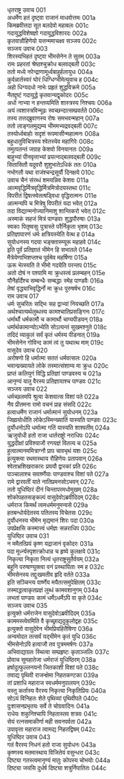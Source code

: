 धृतराष्ट्र उवाच	001  
अधर्मेण हतं दृष्ट्वा राजानं माधवोत्तमः	001a  
किमब्रवीत्तदा सूत बलदेवो महाबलः	001c  
गदायुद्धविशेषज्ञो गदायुद्धविशारदः	002a  
कृतवान्रौहिणेयो यत्तन्ममाचक्ष्व सञ्जय	002c  
सञ्जय उवाच	003  
शिरस्यभिहतं दृष्ट्वा भीमसेनेन ते सुतम्	003a  
रामः प्रहरतां श्रेष्ठश्चुक्रोध बलवद्बली	003c  
ततो मध्ये नरेन्द्राणामूर्ध्वबाहुर्हलायुधः	004a  
कुर्वन्नार्तस्वरं घोरं धिग्धिग्भीमेत्युवाच ह	004c  
अहो धिग्यदधो नाभेः प्रहृतं शुद्धविक्रमे	005a  
नैतद्दृष्टं गदायुद्धे कृतवान्यद्वृकोदरः	005c  
अधो नाभ्या न हन्तव्यमिति शास्त्रस्य निश्चयः	006a  
अयं त्वशास्त्रविन्मूढः स्वच्छन्दात्सम्प्रवर्तते	006c  
तस्य तत्तद्ब्रुवाणस्य रोषः समभवन्महान्	007a  
ततो लाङ्गलमुद्यम्य भीममभ्यद्रवद्बली	007c  
तस्योर्ध्वबाहोः सदृशं रूपमासीन्महात्मनः	008a  
बहुधातुविचित्रस्य श्वेतस्येव महागिरेः	008c  
तमुत्पतन्तं जग्राह केशवो विनयानतः	009a  
बाहुभ्यां पीनवृत्ताभ्यां प्रयत्नाद्बलवद्बली	009c  
सितासितौ यदुवरौ शुशुभातेऽधिकं ततः	010a  
नभोगतौ यथा राजंश्चन्द्रसूर्यौ दिनक्षये	010c  
उवाच चैनं संरब्धं शमयन्निव केशवः	011a  
आत्मवृद्धिर्मित्रवृद्धिर्मित्रमित्रोदयस्तथा	011c  
विपरीतं द्विषत्स्वेतत्षड्विधा वृद्धिरात्मनः	011e  
आत्मन्यपि च मित्रेषु विपरीतं यदा भवेत्	012a  
तदा विद्यान्मनोज्यानिमाशु शान्तिकरो भवेत्	012c  
अस्माकं सहजं मित्रं पाण्डवाः शुद्धपौरुषाः	013a  
स्वकाः पितृष्वसुः पुत्रास्ते परैर्निकृता भृशम्	013c  
प्रतिज्ञापारणं धर्मः क्षत्रियस्येति वेत्थ ह	014a  
सुयोधनस्य गदया भङ्क्तास्म्यूरू महाहवे	014c  
इति पूर्वं प्रतिज्ञातं भीमेन हि सभातले	014e  
मैत्रेयेणाभिशप्तश्च पूर्वमेव महर्षिणा	015a  
ऊरू भेत्स्यति ते भीमो गदयेति परन्तप	015c  
अतो दोषं न पश्यामि मा क्रुधस्त्वं प्रलम्बहन्	015e  
यौनैर्हार्दैश्च सम्बन्धैः सम्बद्धाः स्मेह पाण्डवैः	016a  
तेषां वृद्ध्याभिवृद्धिर्नो मा क्रुधः पुरुषर्षभ	016c  
राम उवाच	017  
धर्मः सुचरितः सद्भिः सह द्वाभ्यां नियच्छति	017a  
अर्थश्चात्यर्थलुब्धस्य कामश्चातिप्रसङ्गिनः	017c  
धर्मार्थौ धर्मकामौ च कामार्थौ चाप्यपीडयन्	018a  
धर्मार्थकामान्योऽभ्येति सोऽत्यन्तं सुखमश्नुते	018c  
तदिदं व्याकुलं सर्वं कृतं धर्मस्य पीडनात्	019a  
भीमसेनेन गोविन्द कामं त्वं तु यथात्थ माम्	019c  
वासुदेव उवाच	020  
अरोषणो हि धर्मात्मा सततं धर्मवत्सलः	020a  
भवान्प्रख्यायते लोके तस्मात्संशाम्य मा क्रुधः	020c  
प्राप्तं कलियुगं विद्धि प्रतिज्ञां पाण्डवस्य च	021a  
आनृण्यं यातु वैरस्य प्रतिज्ञायाश्च पाण्डवः	021c  
सञ्जय उवाच	022  
धर्मच्छलमपि श्रुत्वा केशवात्स विशां पते	022a  
नैव प्रीतमना रामो वचनं प्राह संसदि	022c  
हत्वाधर्मेण राजानं धर्मात्मानं सुयोधनम्	023a  
जिह्मयोधीति लोकेऽस्मिन्ख्यातिं यास्यति पाण्डवः	023c  
दुर्योधनोऽपि धर्मात्मा गतिं यास्यति शाश्वतीम्	024a  
ऋजुयोधी हतो राजा धार्तराष्ट्रो नराधिपः	024c  
युद्धदीक्षां प्रविश्याजौ रणयज्ञं वितत्य च	025a  
हुत्वात्मानममित्राग्नौ प्राप चावभृथं यशः	025c  
इत्युक्त्वा रथमास्थाय रौहिणेयः प्रतापवान्	026a  
श्वेताभ्रशिखराकारः प्रययौ द्वारकां प्रति	026c  
पाञ्चालाश्च सवार्ष्णेयाः पाण्डवाश्च विशां पते	027a  
रामे द्वारवतीं याते नातिप्रमनसोऽभवन्	027c  
ततो युधिष्ठिरं दीनं चिन्तापरमधोमुखम्	028a  
शोकोपहतसङ्कल्पं वासुदेवोऽब्रवीदिदम्	028c  
धर्मराज किमर्थं त्वमधर्ममनुमन्यसे	029a  
हतबन्धोर्यदेतस्य पतितस्य विचेतसः	029c  
दुर्योधनस्य भीमेन मृद्यमानं शिरः पदा	030a  
उपप्रेक्षसि कस्मात्त्वं धर्मज्ञः सन्नराधिप	030c  
युधिष्ठिर उवाच	031  
न ममैतत्प्रियं कृष्ण यद्राजानं वृकोदरः	031a  
पदा मूर्ध्न्यस्पृशत्क्रोधान्न च हृष्ये कुलक्षये	031c  
निकृत्या निकृता नित्यं धृतराष्ट्रसुतैर्वयम्	032a  
बहूनि परुषाण्युक्त्वा वनं प्रस्थापिताः स्म ह	032c  
भीमसेनस्य तद्दुःखमतीव हृदि वर्तते	033a  
इति सञ्चिन्त्य वार्ष्णेय मयैतत्समुपेक्षितम्	033c  
तस्माद्धत्वाकृतप्रज्ञं लुब्धं कामवशानुगम्	034a  
लभतां पाण्डवः कामं धर्मेऽधर्मेऽपि वा कृते	034c  
सञ्जय उवाच	035  
इत्युक्ते धर्मराजेन वासुदेवोऽब्रवीदिदम्	035a  
काममस्त्वेवमिति वै कृच्छ्राद्यदुकुलोद्वहः	035c  
इत्युक्तो वासुदेवेन भीमप्रियहितैषिणा	036a  
अन्वमोदत तत्सर्वं यद्भीमेन कृतं युधि	036c  
भीमसेनोऽपि हत्वाजौ तव पुत्रममर्षणः	037a  
अभिवाद्याग्रतः स्थित्वा सम्प्रहृष्टः कृताञ्जलिः	037c  
प्रोवाच सुमहातेजा धर्मराजं युधिष्ठिरम्	038a  
हर्षादुत्फुल्लनयनो जितकाशी विशां पते	038c  
तवाद्य पृथिवी राजन्क्षेमा निहतकण्टका	039a  
तां प्रशाधि महाराज स्वधर्ममनुपालयन्	039c  
यस्तु कर्तास्य वैरस्य निकृत्या निकृतिप्रियः	040a  
सोऽयं विनिहतः शेते पृथिव्यां पृथिवीपते	040c  
दुःशासनप्रभृतयः सर्वे ते चोग्रवादिनः	041a  
राधेयः शकुनिश्चापि निहतास्तव शत्रवः	041c  
सेयं रत्नसमाकीर्णा मही सवनपर्वता	042a  
उपावृत्ता महाराज त्वामद्य निहतद्विषम्	042c  
युधिष्ठिर उवाच	043  
गतं वैरस्य निधनं हतो राजा सुयोधनः	043a  
कृष्णस्य मतमास्थाय विजितेयं वसुन्धरा	043c  
दिष्ट्या गतस्त्वमानृण्यं मातुः कोपस्य चोभयोः	044a  
दिष्ट्या जयसि दुर्धर्ष दिष्ट्या शत्रुर्निपातितः	044c  

